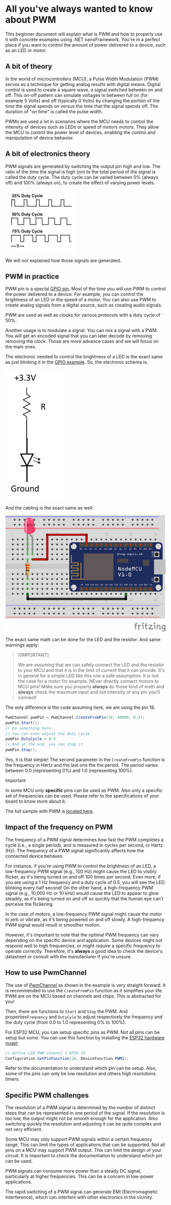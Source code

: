 # All you've always wanted to know about PWM

This beginner document will explain what is PWM and how to properly use it with concrete examples using .NET nanoFramework. You're in a perfect place if you want to control the amount of power delivered to a device, such as an LED or motor.

## A bit of theory

In the world of microcontrollers (MCU), a Pulse Width Modulation (PWM) serves as a technique for getting analog results with digital means. Digital control is used to create a square wave, a signal switched between on and off. This on-off pattern can simulate voltages in between full on (for example 5 Volts) and off (typically 0 Volts) by changing the portion of the time the signal spends on versus the time that the signal spends off. The duration of "on time" is called the pulse width.

PWMs are used a lot in scenarios where the MCU needs to control the intensity of devices such as LEDs or speed of motors motors. They allow the MCU to control the power level of devices, enabling the control and manipulation of device behavior.

## A bit of electronics theory

PWM signals are generated by switching the output pin high and low. The ratio of the time the signal is high (on) to the total period of the signal is called the duty cycle. The duty cycle can be varied between 0% (always off) and 100% (always on), to create the effect of varying power levels.

![duty cycle](../../images/getting-started/pwm-duty-cycle.jpg)

We will not explained how those signals are generated.

## PWM in practice

PWM pin is a special [GPIO pin](./gpio-explained.md). Most of the time you will use PWM to control the power delivered to a device. For example, you can control the brightness of an LED or the speed of a motor. You can also use PWM to create analog signals from a digital source, such as creating audio signals.

PWM are used as well as clocks for various protocols with a duty cycle of 50%.

Another usage is to modulate a signal. You can mix a signal with a PWM. You will get an encoded signal that you can later decode by removing removing the clock. Those are more advance cases and we will focus on the main ones.

The electronic needed to control the brightness of a LED is the exact same as just blinking it in the [GPIO example](./gpio-explained.md#controlling-a-led-with-gpio-a-bit-more-theory). So, the electronic schema is:

![electronic schema](../../images/getting-started/gpio-pin-schema.png)

And the cabling is the exact same as well:

![an MCU connected to a LED and a resistor](../../images/getting-started/gpio-pin-theory.png)

The exact same math can be done for the LED and the resistor. And same warnings apply:

> ![IMPORTANT]
>
> We are assuming that we can safely connect the LED and the resistor to your MCU and that it is in the limit of current that it can provide. It's in general for a simple LED like this one a safe assumption. It is not the case for a motor for example. NEver directly connect motors to MCU pins!
> Make sure you properly **always** do those kind of math and **always** check the maximum input and out intensity of any pin you'll connect!

The only difference is the code assuming here, we are using the pin 18.

```csharp
PwmChannel pwmPin = PwmChannel.CreateFromPin(18, 40000, 0.3);
pwmPin.Start();
// Do something here
// You can even adjust the duty cycle
pwmPin.DutyCycle = 0.5
// And at the end, you can stop it
pwmPin.Stop();
```

Yes, it is that simple! The second parameter in the `CreateFromPin` function is the frequency in Hertz and the last one the the period. The period varies between 0.0 (representing 0%) and 1.0 (representing 100%).

> [!IMPORTANT]
>
> In some MCU only **specific** pins can be used as PWM. Also only a specific set of frequencies can be used. Please refer to the specifications of your board to know more about it.

The full sample with PWM is [located here](https://github.com/nanoframework/Samples/blob/main/samples/PWM/System.Device.Pwm/Program.cs).

## Impact of the frequency on PWM

The frequency of a PWM signal determines how fast the PWM completes a cycle (i.e., a single period), and is measured in cycles per second, or Hertz (Hz). The frequency of a PWM signal significantly affects how the connected device behaves.

For instance, if you're using PWM to control the brightness of an LED, a low-frequency PWM signal (e.g., 100 Hz) might cause the LED to visibly flicker, as it's being turned on and off 100 times per second. Even more, if you are using a 1 Hz frequency and a duty cycle of 0.5, you will see the LED blinking every half second! On the other hand, a high-frequency PWM signal (e.g., 10,000 Hz or 10 kHz) would cause the LED to appear to glow steadily, as it's being turned on and off so quickly that the human eye can't perceive the flickering.

In the case of motors, a low-frequency PWM signal might cause the motor to jerk or vibrate, as it's being powered on and off slowly. A high-frequency PWM signal would result in smoother motion.

However, it's important to note that the optimal PWM frequency can vary depending on the specific device and application. Some devices might not respond well to high frequencies, or might require a specific frequency to operate correctly. Therefore, it's **always** a good idea to check the device's datasheet or consult with the manufacturer if you're unsure.

## How to use PwmChannel

The use of [PwmChannel](https://docs.nanoframework.net/api/System.Device.Pwm.PwmChannel.html) as shown in the example is very straight forward. It is recommended to use the `CreateFromPin` function as it simplifies your life. PWM are on the MCU based on channels and chips. This is abstracted for you!

Then, there are functions to `Start` and `Stop` the PWM. And properties`Frequency` and `DutyCyle` to adjust respectively the frequency and the duty cycle (from 0.0 to 1.0 representing 0% to 100%).

For ESP32 MCU, you can setup specific pins as PWM. Not all pins can be setup but some. You can use this function by installing the [ESP32 hardware nuget](https://docs.nanoframework.net/api/nanoFramework.Hardware.Esp32.html):

```csharp
// Define LED PWM channel 1 GPIO 16
Configuration.SetPinFunction(16, DeviceFunction.PWM1);
```

Refer to the documentation to understand which pin can be setup. Also, some of the pins can only be low resolution and others high resolutions timers.

## Specific PWM challenges

The resolution of a PWM signal is determined by the number of distinct steps that can be represented in one period of the signal. If the resolution is too low, the output might not be smooth enough for the application. Also switching quickly the resolution and adjusting it can be quite complex and not very efficient.

Some MCU may only support PWM signals within a certain frequency range. This can limit the types of applications that can be supported. Not all pins on a MCU may support PWM output. This can limit the design of your circuit. It is important to check the documentation to understand which pin can be used.

PWM signals can consume more power than a steady DC signal, particularly at higher frequencies. This can be a concern in low-power applications.

The rapid switching of a PWM signal can generate EMI (Electromagnetic Interference), which can interfere with other electronics in the vicinity.
